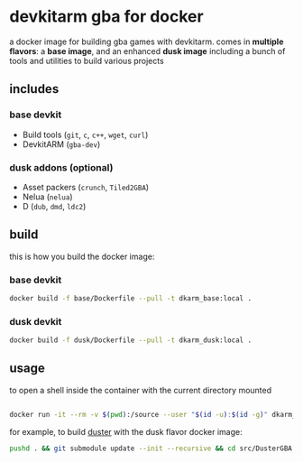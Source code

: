 
# devkitarm gba for docker

a docker image for building gba games with devkitarm.
comes in **multiple flavors**: a **base image**, and an enhanced **dusk image** including a bunch of tools and utilities to build various projects

## includes

### base devkit
+ Build tools (`git`, `c`, `c++`, `wget`, `curl`)
+ DevkitARM (`gba-dev`)
### dusk addons (optional)
+ Asset packers (`crunch`, `Tiled2GBA`)
+ Nelua (`nelua`)
+ D (`dub`, `dmd`, `ldc2`)

## build
this is how you build the docker image:

### base devkit
```sh
docker build -f base/Dockerfile --pull -t dkarm_base:local .
```

### dusk devkit
```sh
docker build -f dusk/Dockerfile --pull -t dkarm_dusk:local .
```

## usage
to open a shell inside the container with the current directory mounted
```sh

docker run -it --rm -v $(pwd):/source --user "$(id -u):$(id -g)" dkarm_base:local -l -c bash
```

for example, to build [duster](https://github.com/redthing1/duster) with the dusk flavor docker image:
```sh
pushd . && git submodule update --init --recursive && cd src/DusterGBA && make clean && make build && popd
```
